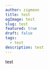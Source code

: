 ```yaml
---
author: zigmoon
title: test
ogImage: test
slug: test
featured: true
draft: false
tags:
  - test
description: test
---
```

test
